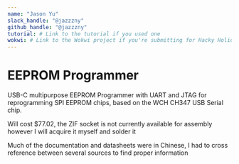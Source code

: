 ```yaml
---
name: "Jason Yu"
slack_handle: "@jazzzny"
github_handle: "@jazzzny"
tutorial: # Link to the tutorial if you used one
wokwi: # Link to the Wokwi project if you're submitting for Hacky Holidays
---
```


# EEPROM Programmer

<!-- Describe your board in 2-3 sentences. What are you making? What will it do? -->
USB-C multipurpose EEPROM Programmer with UART and JTAG for reprogramming SPI EEPROM chips, based on the WCH CH347 USB Serial chip.

<!-- How much is it going to cost? -->
Will cost $77.02, the ZIF socket is not currently available for assembly however I will acquire it myself and solder it

<!-- Tell us a little bit about your design process. What were some challenges? What helped? ***Totally optional*** -->
Much of the documentation and datasheets were in Chinese, I had to cross reference between several sources to find proper information 
